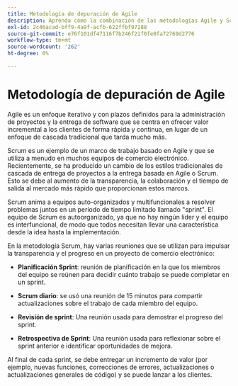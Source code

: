 ```yaml
---
title: Metodología de depuración de Agile
description: Aprenda cómo la combinación de las metodologías Agile y Scrum puede ayudarle a acelerar su proyecto de comercio electrónico.
exl-id: 2c46acad-bff9-4a9f-acfb-622ffbf97288
source-git-commit: e76f101df47116f7b246f21f0fe0fa72769d2776
workflow-type: tm+mt
source-wordcount: '262'
ht-degree: 0%

---
```


# Metodología de depuración de Agile

Agile es un enfoque iterativo y con plazos definidos para la administración de proyectos y la entrega de software que se centra en ofrecer valor incremental a los clientes de forma rápida y continua, en lugar de un enfoque de cascada tradicional que tarda mucho más.

Scrum es un ejemplo de un marco de trabajo basado en Agile y que se utiliza a menudo en muchos equipos de comercio electrónico. Recientemente, se ha producido un cambio de los estilos tradicionales de cascada de entrega de proyectos a la entrega basada en Agile o Scrum. Esto se debe al aumento de la transparencia, la colaboración y el tiempo de salida al mercado más rápido que proporcionan estos marcos.

Scrum anima a equipos auto-organizados y multifuncionales a resolver problemas juntos en un período de tiempo limitado llamado &quot;sprint&quot;. El equipo de Scrum es autoorganizado, ya que no hay ningún líder y el equipo es interfuncional, de modo que todos necesitan llevar una característica desde la idea hasta la implementación.

En la metodología Scrum, hay varias reuniones que se utilizan para impulsar la transparencia y el progreso en un proyecto de comercio electrónico:

- **Planificación Sprint**: reunión de planificación en la que los miembros del equipo se reúnen para decidir cuánto trabajo se puede completar en un sprint.

- **Scrum diario**: se usó una reunión de 15 minutos para compartir actualizaciones sobre el trabajo de cada miembro del equipo.

- **Revisión de sprint**: Una reunión usada para demostrar el progreso del sprint.

- **Retrospectiva de Sprint**: Una reunión usada para reflexionar sobre el sprint anterior e identificar oportunidades de mejora.

Al final de cada sprint, se debe entregar un incremento de valor (por ejemplo, nuevas funciones, correcciones de errores, actualizaciones o actualizaciones generales de código) y se puede lanzar a los clientes.
